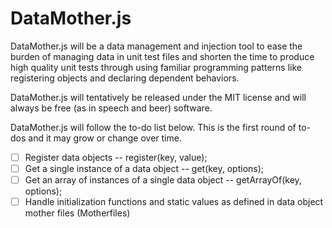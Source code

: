 # DataMother.js

DataMother.js will be a data management and injection tool to ease the burden of managing data in
unit test files and shorten the time to produce high quality unit tests through using familiar
programming patterns like registering objects and declaring dependent behaviors.

DataMother.js will tentatively be released under the MIT license and will always be free (as in speech and beer) software.

DataMother.js will follow the to-do list below.  This is the first round of to-dos and it may grow
or change over time.

- [ ] Register data objects -- register(key, value);
- [ ] Get a single instance of a data object -- get(key, options);
- [ ] Get an array of instances of a single data object -- getArrayOf(key, options);
- [ ] Handle initialization functions and static values as defined in data object mother files (Motherfiles)
